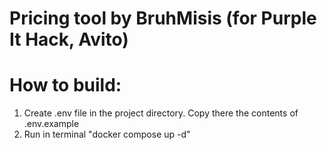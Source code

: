 # Pricing tool by BruhMisis (for Purple It Hack, Avito)

# How to build:
1) Create .env file in the project directory. Copy there the contents of .env.example
2) Run in terminal "docker compose up -d"
